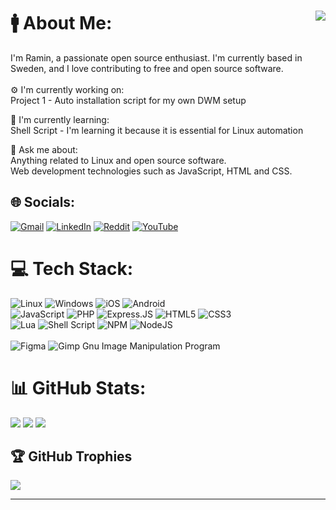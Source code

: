 # 🚹 About Me:  <img align="right" src="https://visitcount.itsvg.in/api?id=raminsamadi123&label=Profile%20Views&color=12&icon=5&pretty=false">
I'm Ramin, a passionate open source enthusiast. I'm currently based in Sweden, and I love contributing to free and open source software.<br><br>
⚙️ I'm currently working on:   
Project 1 - Auto installation script for my own DWM setup<br>

🌱 I'm currently learning:   
Shell Script - I'm learning it because it is essential for Linux automation<br>

💬 Ask me about:   
Anything related to Linux and open source software.   
Web development technologies such as JavaScript, HTML and CSS.

## 🌐 Socials:
[![Gmail](https://img.shields.io/badge/Gmail-D14836?style=for-the-badge&logo=gmail&logoColor=white)](mailto:ramin.samadi+github@elev.ga.ntig.se) 
[![LinkedIn](https://img.shields.io/badge/linkedin-%230077B5.svg?style=for-the-badge&logo=linkedin&logoColor=white)](https://www.linkedin.com/in/ramin-samadi-193b91234/) 
[![Reddit](https://img.shields.io/badge/Reddit-%23FF4500.svg?style=for-the-badge&logo=Reddit&logoColor=white)](https://reddit.com/user/Raviper1) [![YouTube](https://img.shields.io/badge/YouTube-%23FF0000.svg?style=for-the-badge&logo=YouTube&logoColor=white)](https://www.youtube.com/@raminsamadi) 

# 💻 Tech Stack:
![Linux](https://img.shields.io/badge/Linux-FCC624?style=for-the-badge&logo=linux&logoColor=black)
![Windows](https://img.shields.io/badge/Windows-0078D6?style=for-the-badge&logo=windows&logoColor=white)
![iOS](https://img.shields.io/badge/iOS-000000?style=for-the-badge&logo=ios&logoColor=white)
![Android](https://img.shields.io/badge/Android-3DDC84?style=for-the-badge&logo=android&logoColor=white) <br>
![JavaScript](https://img.shields.io/badge/javascript-%23323330.svg?style=for-the-badge&logo=javascript&logoColor=%23F7DF1E)
![PHP](https://img.shields.io/badge/php-%23777BB4.svg?style=for-the-badge&logo=php&logoColor=white)
![Express.JS](https://img.shields.io/badge/express.js-%23404d59.svg?style=for-the-badge&logo=express&logoColor=%2361DAFB)
![HTML5](https://img.shields.io/badge/html5-%23E34F26.svg?style=for-the-badge&logo=html5&logoColor=white)
![CSS3](https://img.shields.io/badge/css3-%231572B6.svg?style=for-the-badge&logo=css3&logoColor=white) <br>
![Lua](https://img.shields.io/badge/lua-%232C2D72.svg?style=for-the-badge&logo=lua&logoColor=white) 
![Shell Script](https://img.shields.io/badge/shell_script-%23121011.svg?style=for-the-badge&logo=gnu-bash&logoColor=white) 
![NPM](https://img.shields.io/badge/NPM-%23000000.svg?style=for-the-badge&logo=npm&logoColor=white) 
![NodeJS](https://img.shields.io/badge/node.js-6DA55F?style=for-the-badge&logo=node.js&logoColor=white) <br>	
![Figma](https://img.shields.io/badge/figma-%23F24E1E.svg?style=for-the-badge&logo=figma&logoColor=white) 
![Gimp Gnu Image Manipulation Program](https://img.shields.io/badge/Gimp-657D8B?style=for-the-badge&logo=gimp&logoColor=FFFFFF)


# 📊 GitHub Stats:
![](https://github-readme-stats.vercel.app/api?username=raminsamadi123&theme=dark&hide_border=true&include_all_commits=true&count_private=true)
![](https://github-readme-streak-stats.herokuapp.com/?user=raminsamadi123&theme=dark&hide_border=true)
![](https://github-readme-stats.vercel.app/api/top-langs/?username=raminsamadi123&theme=dark&hide_border=true&include_all_commits=true&count_private=true&layout=compact)

## 🏆 GitHub Trophies
![](https://github-profile-trophy.vercel.app/?username=raminsamadi123&theme=discord&no-frame=true&no-bg=false&margin-w=4)

---

<!-- Proudly created with GPRM ( https://gprm.itsvg.in ) -->
